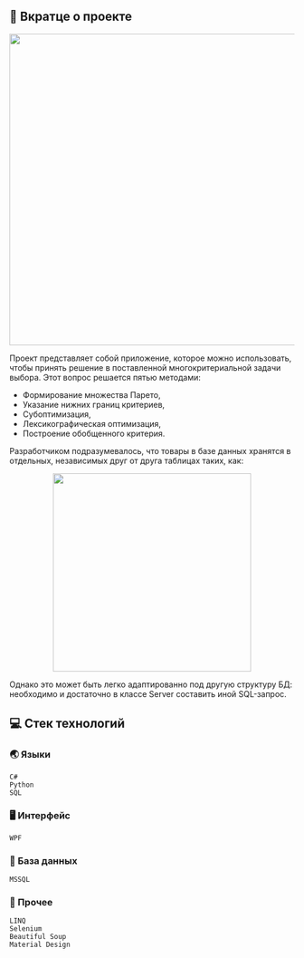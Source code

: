## :bookmark_tabs: Вкратце о проекте

<div align="center">
  <img height=550px src="https://user-images.githubusercontent.com/86602542/184320560-350dd15d-7a9d-4b49-9da5-8a7ad7a2557c.png">
</div>

Проект представляет собой приложение, которое можно использовать, чтобы принять решение в поставленной многокритериальной задачи выбора. Этот вопрос решается пятью методами:
- Формирование множества Парето, 
- Указание нижних границ критериев, 
- Субоптимизация, 
- Лексикографическая оптимизация,
- Построение обобщенного критерия. 

Разработчиком подразумевалось, что товары в базе данных хранятся в отдельных, независимых друг от друга таблицах таких, как:

<div align="center">
  <img height=350px src="https://user-images.githubusercontent.com/86602542/184322138-f658ed82-0c64-4c58-ad7b-58528a5b4c7a.png">
</div>

Однако это может быть легко адаптированно под другую структуру БД: необходимо и достаточно в классе Server составить иной SQL-запрос.
## :computer: Стек технологий
### :earth_asia: Языки
```
C#
Python
SQL
```
### :desktop_computer: Интерфейс
```
WPF
```
### :floppy_disk: База данных
```
MSSQL
```
### :scroll: Прочее
```
LINQ
Selenium
Beautiful Soup
Material Design
```

